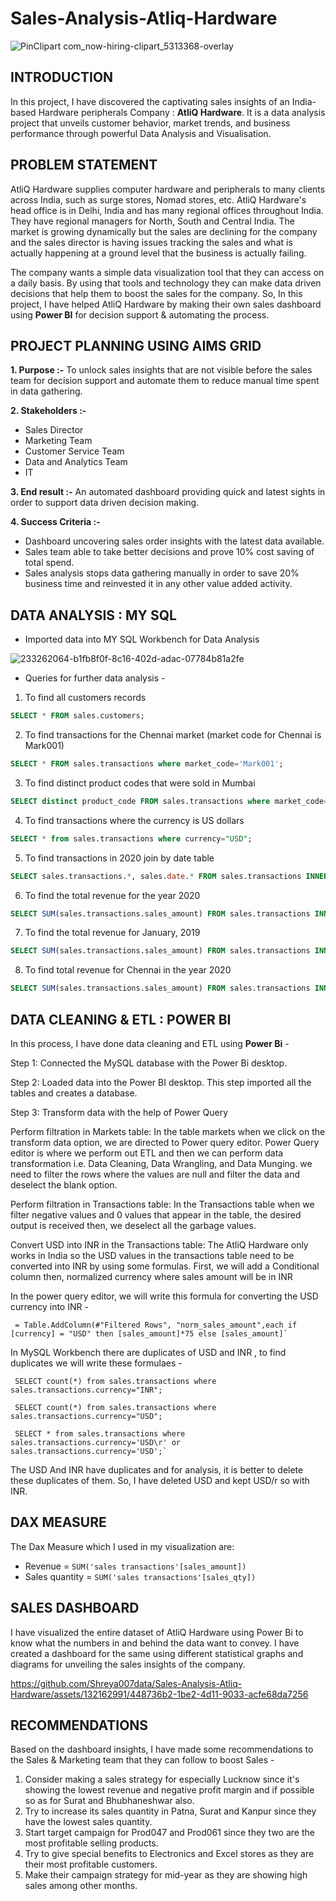 # Sales-Analysis-Atliq-Hardware
![PinClipart com_now-hiring-clipart_5313368-overlay](https://github.com/Shreya007data/Sales-Analysis-Atliq-Hardware/assets/132162991/d5aa24b1-c7cf-4ee4-9f57-0c2ab7a8bdfe)





## INTRODUCTION 

In this project, I have discovered the captivating sales insights of an India-based Hardware peripherals Company : **AtliQ Hardware**. It is a data analysis project that unveils customer behavior, market trends, and business performance through powerful Data Analysis and Visualisation.

## PROBLEM STATEMENT 

AtliQ Hardware supplies computer hardware and peripherals to many clients across India, such as surge stores, Nomad stores, etc. AtliQ Hardware's head office is in Delhi, India and has many regional offices throughout India. They have regional managers for North, South and Central India. The market is growing dynamically but the sales are declining for the company and the sales director is having issues tracking the sales and what is actually happening at a ground level that the business is actually failing.

The company wants a simple data visualization tool that they can access on a daily basis. By using that tools and technology they can make data driven decisions that help them to boost the sales for the company. So, In this project, I have helped AtliQ Hardware by making their own sales dashboard using **Power BI** for decision support & automating the process.

 ## PROJECT PLANNING USING AIMS GRID 
 
**1. Purpose :-**  To unlock sales insights that are not visible before the sales team for decision support and automate them to reduce manual time spent in data gathering.

**2. Stakeholders :-**
-   Sales Director
-   Marketing Team
-   Customer Service Team
-   Data and Analytics Team
-   IT

**3. End result :-**  An automated dashboard providing quick and latest sights in order to support data driven decision making.

**4. Success Criteria :-**
-   Dashboard uncovering sales order insights with the latest data available.
-   Sales team able to take better decisions and prove 10% cost saving of total spend.
-   Sales analysis stops data gathering manually in order to save 20% business time and reinvested it in any other value added activity.

## DATA ANALYSIS : MY SQL 

- Imported data into MY SQL Workbench for Data Analysis

![233262064-b1fb8f0f-8c16-402d-adac-07784b81a2fe](https://github.com/Shreya007data/Sales-Analysis-Atliq-Hardware/assets/132162991/d4207ffe-d52c-4656-97ac-79fddfb558f3)


- Queries for further data analysis -
  
 1.  To find all customers records
    
```SQL
SELECT * FROM sales.customers;
```


2. To find transactions for the Chennai market (market code for Chennai is Mark001)
```SQL
SELECT * FROM sales.transactions where market_code='Mark001';
```

3. To find distinct product codes that were sold in Mumbai
```SQL
SELECT distinct product_code FROM sales.transactions where market_code='Mark002';
```
4. To find transactions where the currency is US dollars
```SQL
SELECT * from sales.transactions where currency="USD";
```
5. To find transactions in 2020 join by date table
```SQL
SELECT sales.transactions.*, sales.date.* FROM sales.transactions INNER JOIN sales.date ON sales.transactions.order_date=sales.date.date where sales.date.year=2020;`
```

6. To find the total revenue for the year 2020
```SQL
SELECT SUM(sales.transactions.sales_amount) FROM sales.transactions INNER JOIN sales.date ON sales.transactions.order_date=sales.date.date where sales.date.year=2020 and sales.transactions.currency="INR\r" or sales.transactions.currency="USD\r";
```



7. To find the total revenue for January, 2019
```SQL
SELECT SUM(sales.transactions.sales_amount) FROM sales.transactions INNER JOIN sales.date ON sales.transactions.order_date=sales.date.date where sales.date.year=2020 and sales.date.month_name="January" and (sales.transactions.currency="INR\r" or sales.transactions.currency="USD\r");
```


8. To find total revenue for Chennai in the year 2020 
```SQL
SELECT SUM(sales.transactions.sales_amount) FROM sales.transactions INNER JOIN sales.date ON sales.transactions.order_date=sales.date.date where sales.date.year=2020 and sales.transactions.market_code="Mark001";
```

##  DATA CLEANING & ETL : POWER BI

In this process, I have done data cleaning and ETL using **Power Bi** - 

Step 1: Connected the MySQL database with the Power Bi desktop.

Step 2: Loaded data into the Power BI desktop. This step imported all the tables and creates a database. 

Step 3: Transform data with the help of Power Query

Perform filtration in Markets table: In the table markets when we click on the transform data option, we are directed to Power query editor. Power Query editor is where we perform out ETL and then we can perform data transformation i.e. Data Cleaning, Data Wrangling, and Data Munging. we need to filter the rows where the values are null and filter the data and deselect the blank option.

Perform filtration in Transactions table: In the Transactions table when we filter negative values and  0 values that appear in the table, the desired output is received then, we deselect all the garbage values.

Convert USD into INR in the Transactions table: The AtliQ Hardware only works in India so the USD values in the transactions table need to be converted into INR by using some formulas. First, we will add a Conditional column then, normalized currency where sales amount will be in INR 

In the power query editor, we will write this formula for converting the USD currency into INR -
```
 = Table.AddColumn(#"Filtered Rows", "norm_sales_amount",each if [currency] = "USD" then [sales_amount]*75 else [sales_amount]`

```



In MySQL Workbench there are duplicates of USD and INR , to find duplicates we will write these formulaes -

 
```
 SELECT count(*) from sales.transactions where sales.transactions.currency="INR";

 SELECT count(*) from sales.transactions where  sales.transactions.currency="USD";

 SELECT * from sales.transactions where sales.transactions.currency='USD\r' or sales.transactions.currency='USD';`

```
The USD And INR have duplicates and for analysis, it is better to delete these duplicates of them. So, I have deleted USD and kept USD/r so with INR.  

##   DAX MEASURE

The Dax Measure  which I used in my visualization are:
-   Revenue =  `SUM('sales transactions'[sales_amount])`
-   Sales quantity =  `SUM('sales transactions'[sales_qty])`

## SALES DASHBOARD 

I have visualized the entire dataset of AtliQ Hardware using Power Bi to know what the numbers in and behind the data want to convey. I have created a dashboard for the same using different statistical graphs and diagrams for unveiling the sales insights of the company.


https://github.com/Shreya007data/Sales-Analysis-Atliq-Hardware/assets/132162991/448736b2-1be2-4d11-9033-acfe68da7256

## RECOMMENDATIONS
Based on the dashboard insights, I have made some recommendations to the Sales & Marketing team that they can follow to boost Sales -

1) Consider making a sales strategy for especially Lucknow since it's showing the lowest revenue and negative profit margin and if possible so as for Surat and Bhubhaneshwar also.
2) Try to increase its sales quantity in Patna, Surat and Kanpur since they have the lowest sales quantity.
3) Start target campaign for Prod047 and Prod061 since they two are the most profitable selling products.
4) Try to give special benefits to Electronics and Excel stores as they are their most profitable customers.
5) Make their campaign strategy for mid-year as they are showing high sales among other months.
